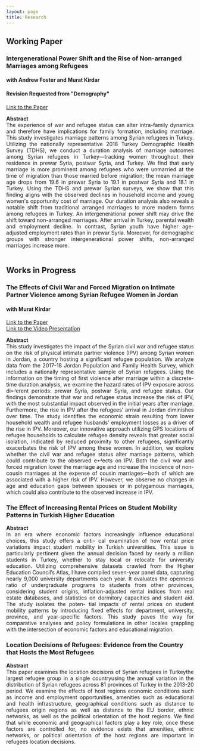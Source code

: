 ```yaml
---
layout: page
title: Research
---
```


## Working Paper

### Intergenerational Power Shift and the Rise of Non-arranged Marriages among Refugees
#### with Andrew Foster and Murat Kirdar
#### Revision Requested from "Demography"
[Link to the Paper](https://www.iza.org/publications/dp/16348/intergenerational-power-shift-and-the-rise-of-non-arranged-marriages-among-refugees)
<div style="text-align: justify;">
    <strong>Abstract</strong><br>
The experience of war and refugee status can alter intra-family dynamics and therefore have implications for family formation, including marriage. This study investigates marriage patterns among Syrian refugees in Turkey. Utilizing the nationally representative 2018 Turkey Demographic Health Survey (TDHS), we conduct a duration analysis of marriage outcomes among Syrian refugees in Turkey—tracking women throughout their residence in prewar Syria, postwar Syria, and Turkey. We find that early marriage is more prominent among refugees who were unmarried at the time of migration than those married before migration; the mean marriage age drops from 19.6 in prewar Syria to 19.1 in postwar Syria and 18.1 in Turkey. Using the TDHS and prewar Syrian surveys, we show that this finding aligns with the observed declines in household income and young women's opportunity cost of marriage. Our duration analysis also reveals a notable shift from traditional arranged marriages to more modern forms among refugees in Turkey. An intergenerational power shift may drive the shift toward non-arranged marriages. After arrival in Turkey, parental wealth and employment decline. In contrast, Syrian youth have higher age-adjusted employment rates than in prewar Syria. Moreover, for demographic groups with stronger intergenerational power shifts, non-arranged marriages increase more.
</div>

<br>

## Works in Progress

### The Effects of Civil War and Forced Migration on Intimate Partner Violence among Syrian Refugee Women in Jordan
#### with Murat Kirdar
[Link to the Paper](https://mervebetulgokce.github.io/assets/img/Paper2.pdf)
<br> [Link to the Video Presentation](https://youtu.be/5_sKkrju890)
<div style="text-align: justify;">
    <strong>Abstract</strong><br>
This study investigates the impact of the Syrian civil war and refugee status on the risk of physical intimate partner violence (IPV) among Syrian women in Jordan, a country hosting a significant refugee population. We analyze data from the 2017-18 Jordan Population and Family Health Survey, which includes a nationally representative sample of Syrian refugees. Using the information on the timing of first violence after marriage within a discrete-time duration analysis, we examine the hazard rates of IPV exposure across di↵erent periods: prewar Syria, postwar Syria, and refugee status. Our findings demonstrate that war and refugee status increase the risk of IPV, with the most substantial impact observed in the initial years after marriage. Furthermore, the rise in IPV after the refugees’ arrival in Jordan diminishes over time. The study identifies the economic strain resulting from lower household wealth and refugee husbands’ employment losses as a driver of the rise in IPV. Moreover, our innovative approach utilizing GPS locations of refugee households to calculate refugee density reveals that greater social isolation, indicated by reduced proximity to other refugees, significantly exacerbates the risk of IPV among these women. In addition, we explore whether the civil war and refugee status alter marriage patterns, which could contribute to the observed e↵ects on IPV. Both the civil war and forced migration lower the marriage age and increase the incidence of non-cousin marriages at the expense of cousin marriages—both of which are associated with a higher risk of IPV. However, we observe no changes in age and education gaps between spouses or in polygamous marriages, which could also contribute to the observed increase in IPV.
</div>


### The Effect of Increasing Rental Prices on Student Mobility Patterns in Turkish Higher Education
<div style="text-align: justify;">
    <strong>Abstract</strong><br>
In an era where economic factors increasingly influence educational choices, this study offers a criti- cal examination of how rental price variations impact student mobility in Turkish universities. This issue is particularly pertinent given the annual decision faced by nearly a million students in Turkey, whether to stay local or relocate for university education. Utilizing comprehensive datasets crawled from the Higher Education Council’s Atlas, I have compiled seven-year panel data, capturing nearly 9,000 university departments each year. It evaluates the openness ratio of undergraduate programs to students from other provinces, considering student origins, inflation-adjusted rental indices from real estate databases, and statistics on dormitory capacities and student aid. The study isolates the poten- tial impacts of rental prices on student mobility patterns by introducing fixed effects for department, university, province, and year-specific factors. This study paves the way for comparative analyses and policy formulations in other locales grappling with the intersection of economic factors and educational migration.
</div>


### Location Decisions of Refugees: Evidence from the Country that Hosts the Most Refugees
<div style="text-align: justify;">
    <strong>Abstract</strong><br>
This paper examines the location decisions of Syrian refugees in Turkeythe largest refugee group in a single countryusing the annual variation in the distribution of Syrian refugees across 81 provinces of Turkey in the 2013-20 period. We examine the effects of host regions economic conditions such as income and employment opportunities, amenities such as educational and health infrastructure, geographical conditions such as distance to refugees origin regions as well as distance to the EU border, ethnic networks, as well as the political orientation of the host regions. We find that while economic and geographical factors play a key role, once these factors are controlled for, no evidence exists that amenities, ethnic networks, or political orientation of the host regions are important in refugees location decisions.
</div>

